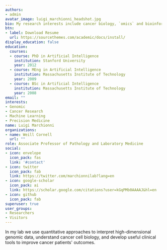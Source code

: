 ```yaml
---
authors:
- admin
avatar_image: luigi_marchionni_headshot.jpg
bio: My research interests include cancer biology, `omics` and bioinformatic.
btn:
- label: Download Resume
  url: https://sourcethemes.com/academic/docs/install/
display_education: false
education:
  courses:
  - course: PhD in Artificial Intelligence
    institution: Stanford University
    year: 2012
  - course: MEng in Artificial Intelligence
    institution: Massachusetts Institute of Technology
    year: 2009
  - course: BSc in Artificial Intelligence
    institution: Massachusetts Institute of Technology
    year: 2008
email: ""
interests:
- Genomic
- Cancer Research
- Machine Learning
- Precision Medicine
name: Luigi Marchionni
organizations:
- name: Weill Cornell
  url: ""
role: Associate Professor of Pathology and Laboratory Medicine
social:
- icon: envelope
  icon_pack: fas
  link: '#contact'
- icon: twitter
  icon_pack: fab
  link: https://twitter.com/marchionnilab?lang=en
- icon: google-scholar
  icon_pack: ai
  link: https://scholar.google.com/citations?user=kGqPMb0AAAAJ&hl=en
- icon: github
  icon_pack: fab
superuser: true
user_groups:
- Researchers
- Visitors
---
```


In my lab we use quantitative approaches to interpret high-dimensional genomic data, understand cancer cell biology, and develop useful clinical tools to improve cancer patients' outcomes.

